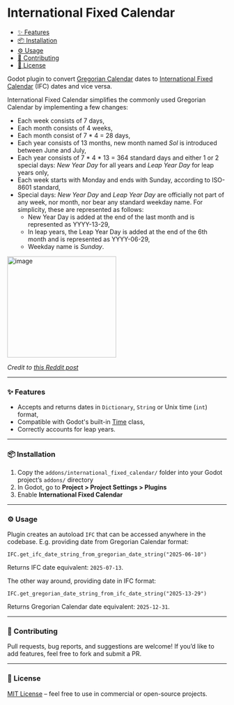 # International Fixed Calendar

- [✨ Features](#-features)
- [📦 Installation](#-installation)
- [⚙️ Usage](#️-usage)
- [🤝 Contributing](#-contributing)
- [📜 License](#-license)

Godot plugin to convert [Gregorian Calendar](https://en.wikipedia.org/wiki/Gregorian_calendar) dates to [International Fixed Calendar](https://en.wikipedia.org/wiki/International_Fixed_Calendar) (IFC) dates and vice versa.

International Fixed Calendar simplifies the commonly used Gregorian Calendar by implementing a few changes:

- Each week consists of 7 days,
- Each month consists of 4 weeks,
- Each month consist of 7 * 4 = 28 days,
- Each year consists of 13 months, new month named _Sol_ is introduced between June and July,
- Each year consists of 7 * 4 * 13 = 364 standard days and either 1 or 2 special days: _New Year Day_ for all years and _Leap Year Day_ for leap years only,
- Each week starts with Monday and ends with Sunday, according to ISO-8601 standard,
- Special days: _New Year Day_ and _Leap Year Day_ are officially not part of any week, nor month, nor bear any standard weekday name. For simplicity, these are represented as follows:
  - New Year Day is added at the end of the last month and is represented as YYYY-13-29,
  - In leap years, the Leap Year Day is added at the end of the 6th month and is represented as YYYY-06-29,
  - Weekday name is _Sunday_.

<img width="250" height="232.25" alt="image" src="https://github.com/user-attachments/assets/f279e573-1105-4449-9e9e-ef32883abfb5" />

_Credit to [this Reddit post](https://www.reddit.com/r/ISO8601/comments/i5kjsk/the_international_fixed_calendar_but_actually/)_

---

### ✨ Features
- Accepts and returns dates in `Dictionary`, `String` or Unix time (`int`) format,
- Compatible with Godot's built-in [Time](https://docs.godotengine.org/en/stable/classes/class_time.html) class,
- Correctly accounts for leap years.

---

### 📦 Installation

1. Copy the `addons/international_fixed_calendar/` folder into your Godot project’s `addons/` directory  
2. In Godot, go to **Project > Project Settings > Plugins**  
3. Enable **International Fixed Calendar**

---

### ⚙️ Usage

Plugin creates an autoload `IFC` that can be accessed anywhere in the codebase. E.g. providing date from Gregorian Calendar format:
```
IFC.get_ifc_date_string_from_gregorian_date_string("2025-06-10")
```
Returns IFC date equivalent: `2025-07-13`.

The other way around, providing date in IFC format:
```
IFC.get_gregorian_date_string_from_ifc_date_string("2025-13-29")
```
Returns Gregorian Calendar date equivalent: `2025-12-31`.

---

### 🤝 Contributing

Pull requests, bug reports, and suggestions are welcome!
If you’d like to add features, feel free to fork and submit a PR.

---

### 📜 License

[MIT License](https://github.com/Wiechciu/international-fixed-calendar?tab=MIT-1-ov-file) – feel free to use in commercial or open-source projects.
